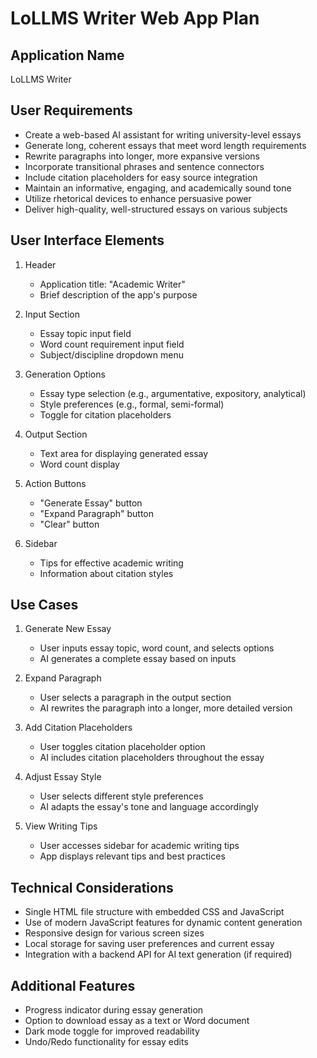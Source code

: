 # LoLLMS Writer Web App Plan

## Application Name
LoLLMS Writer

## User Requirements
- Create a web-based AI assistant for writing university-level essays
- Generate long, coherent essays that meet word length requirements
- Rewrite paragraphs into longer, more expansive versions
- Incorporate transitional phrases and sentence connectors
- Include citation placeholders for easy source integration
- Maintain an informative, engaging, and academically sound tone
- Utilize rhetorical devices to enhance persuasive power
- Deliver high-quality, well-structured essays on various subjects

## User Interface Elements
1. Header
   - Application title: "Academic Writer"
   - Brief description of the app's purpose

2. Input Section
   - Essay topic input field
   - Word count requirement input field
   - Subject/discipline dropdown menu

3. Generation Options
   - Essay type selection (e.g., argumentative, expository, analytical)
   - Style preferences (e.g., formal, semi-formal)
   - Toggle for citation placeholders

4. Output Section
   - Text area for displaying generated essay
   - Word count display

5. Action Buttons
   - "Generate Essay" button
   - "Expand Paragraph" button
   - "Clear" button

6. Sidebar
   - Tips for effective academic writing
   - Information about citation styles

## Use Cases
1. Generate New Essay
   - User inputs essay topic, word count, and selects options
   - AI generates a complete essay based on inputs

2. Expand Paragraph
   - User selects a paragraph in the output section
   - AI rewrites the paragraph into a longer, more detailed version

3. Add Citation Placeholders
   - User toggles citation placeholder option
   - AI includes citation placeholders throughout the essay

4. Adjust Essay Style
   - User selects different style preferences
   - AI adapts the essay's tone and language accordingly

5. View Writing Tips
   - User accesses sidebar for academic writing tips
   - App displays relevant tips and best practices

## Technical Considerations
- Single HTML file structure with embedded CSS and JavaScript
- Use of modern JavaScript features for dynamic content generation
- Responsive design for various screen sizes
- Local storage for saving user preferences and current essay
- Integration with a backend API for AI text generation (if required)

## Additional Features
- Progress indicator during essay generation
- Option to download essay as a text or Word document
- Dark mode toggle for improved readability
- Undo/Redo functionality for essay edits